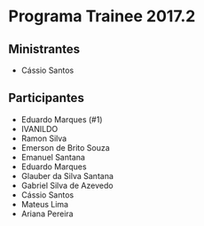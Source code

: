 # Programa Trainee 2017.2

## Ministrantes
- Cássio Santos

## Participantes

- Eduardo Marques (#1)
- IVANILDO
- Ramon Silva
- Emerson de Brito Souza
- Emanuel Santana
- Eduardo Marques
- Glauber da Silva Santana
- Gabriel Silva de Azevedo
- Cássio Santos
- Mateus Lima
- Ariana Pereira
